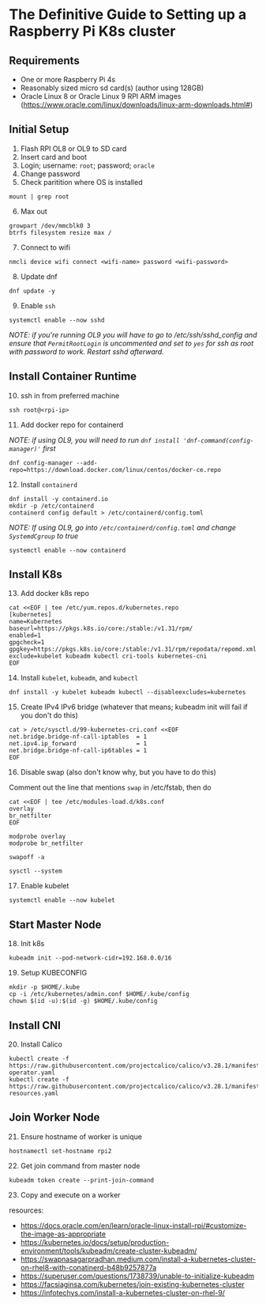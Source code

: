 # The Definitive Guide to Setting up a Raspberry Pi K8s cluster

## Requirements
- One or more Raspberry Pi 4s
- Reasonably sized micro sd card(s) (author using 128GB)
- Oracle Linux 8 or Oracle Linux 9 RPI ARM images (https://www.oracle.com/linux/downloads/linux-arm-downloads.html#) 

## Initial Setup

1. Flash RPI OL8 or OL9 to SD card
2. Insert card and boot
3. Login; username: `root`; password; `oracle`
4. Change password
5. Check paritition where OS is installed
```
mount | grep root
```
6. Max out
```
growpart /dev/mmcblk0 3
btrfs filesystem resize max /
```
7. Connect to wifi
``` 
nmcli device wifi connect <wifi-name> password <wifi-password>
```
8. Update dnf
```
dnf update -y
```
9. Enable `ssh`
```
systemctl enable --now sshd
```
*NOTE: if you're running OL9 you will have to go to /etc/ssh/sshd_config and ensure that `PermitRootLogin` is uncommented and set to `yes` for ssh as root with password to work. Restart sshd afterward.*

## Install Container Runtime

10. ssh in from preferred machine
```
ssh root@<rpi-ip>
```
11. Add docker repo for containerd
    
*NOTE: if using OL9, you will need to run `dnf install 'dnf-command(config-manager)'` first*
```
dnf config-manager --add-repo=https://download.docker.com/linux/centos/docker-ce.repo
```

12. Install `containerd`
```
dnf install -y containerd.io
mkdir -p /etc/containerd
containerd config default > /etc/containerd/config.toml
```
*NOTE: If using OL9, go into `/etc/containerd/config.toml` and change `SystemdCgroup` to true*

```
systemctl enable --now containerd
```

## Install K8s

13. Add docker k8s repo
```
cat <<EOF | tee /etc/yum.repos.d/kubernetes.repo
[kubernetes]
name=Kubernetes
baseurl=https://pkgs.k8s.io/core:/stable:/v1.31/rpm/
enabled=1
gpgcheck=1
gpgkey=https://pkgs.k8s.io/core:/stable:/v1.31/rpm/repodata/repomd.xml.key
exclude=kubelet kubeadm kubectl cri-tools kubernetes-cni
EOF
```
14. Install `kubelet`, `kubeadm`, and `kubectl`
```
dnf install -y kubelet kubeadm kubectl --disableexcludes=kubernetes
```
15. Create IPv4 IPv6 bridge (whatever that means; kubeadm init will fail if you don't do this)
```
cat > /etc/sysctl.d/99-kubernetes-cri.conf <<EOF
net.bridge.bridge-nf-call-iptables  = 1
net.ipv4.ip_forward                 = 1
net.bridge.bridge-nf-call-ip6tables = 1
EOF
```
16. Disable swap (also don't know why, but you have to do this)

Comment out the line that mentions `swap` in /etc/fstab, then do
```
cat <<EOF | tee /etc/modules-load.d/k8s.conf
overlay
br_netfilter
EOF

modprobe overlay
modprobe br_netfilter

swapoff -a

sysctl --system
```
17. Enable kubelet
```
systemctl enable --now kubelet
```

## Start Master Node

18. Init k8s
```
kubeadm init --pod-network-cidr=192.168.0.0/16
```
19. Setup KUBECONFIG
```
mkdir -p $HOME/.kube 
cp -i /etc/kubernetes/admin.conf $HOME/.kube/config  
chown $(id -u):$(id -g) $HOME/.kube/config
```

## Install CNI

20. Install Calico
```
kubectl create -f https://raw.githubusercontent.com/projectcalico/calico/v3.28.1/manifests/tigera-operator.yaml
kubectl create -f https://raw.githubusercontent.com/projectcalico/calico/v3.28.1/manifests/custom-resources.yaml
```

## Join Worker Node

21. Ensure hostname of worker is unique
```
hostnamectl set-hostname rpi2
```

22. Get join command from master node 
```
kubeadm token create --print-join-command
```
23. Copy and execute on a worker

resources:
- https://docs.oracle.com/en/learn/oracle-linux-install-rpi/#customize-the-image-as-appropriate  
- https://kubernetes.io/docs/setup/production-environment/tools/kubeadm/create-cluster-kubeadm/
- https://swapnasagarpradhan.medium.com/install-a-kubernetes-cluster-on-rhel8-with-conatinerd-b48b9257877a 
- https://superuser.com/questions/1738739/unable-to-initialize-kubeadm 
- https://facsiaginsa.com/kubernetes/join-existing-kubernetes-cluster
- https://infotechys.com/install-a-kubernetes-cluster-on-rhel-9/
